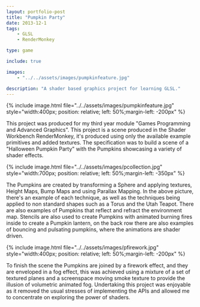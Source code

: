 ```yaml
---
layout: portfolio-post
title: "Pumpkin Party"
date: 2013-12-1
tags: 
    - GLSL
    - RenderMonkey

type: game

include: true

images: 
    - "../../assets/images/pumpkinfeature.jpg"

description: "A shader based graphics project for learning GLSL."
---
```


{% include image.html file="../../assets/images/pumpkinfeature.jpg" style="width:400px; position: relative; left: 50%;margin-left: -200px" %} 

This project was produced for my third year module "Games Programming and Advanced Graphics". This project is a scene produced in the Shader Workbench RenderMonkey, it's produced using only the available example primitives and added textures. The specification was to build a scene of a "Halloween Pumpkin Party" with the Pumpkins showcasing a variety of shader effects.

{% include image.html file="../../assets/images/pcollection.jpg" style="width:700px; position: relative; left: 50%;margin-left: -350px" %} 

The Pumpkins are created by transforming a Sphere and applying textures, Height Maps, Bump Maps and using Parallax Mapping. In the above picture, there's an example of each technique, as well as the techniques being applied to non standard shapes such as a Torus and the Utah Teapot. There are also examples of Pumpkins that reflect and refract the environment map. Stencils are also used to create Pumpkins with animated burning fires inside to create a Pumpkin lantern, on the back row there are also examples of bouncing and pulsating pumpkins, where the animations are shader driven.

{% include image.html file="../../assets/images/pfirework.jpg" style="width:400px; position: relative; left: 50%;margin-left: -200px" %} 

To finish the scene the Pumpkins are joined by a firework effect, and they are enveloped in a fog effect, this was achieved using a mixture of a set of textured planes and a screenspace moving smoke texture to provide the illusion of volumetric animated fog. Undertaking this project was enjoyable as it removed the usual stresses of implementing the APIs and allowed me to concentrate on exploring the power of shaders.
